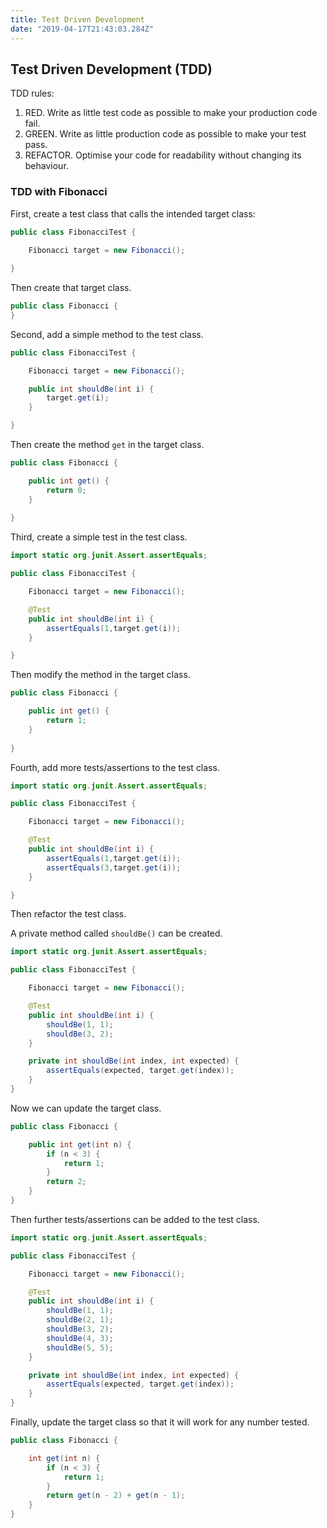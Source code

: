 ```yaml
---
title: Test Driven Development
date: "2019-04-17T21:43:03.284Z"
---
```


## Test Driven Development (TDD)

TDD rules:
1. RED. Write as little test code as possible to make your production code fail.
1. GREEN. Write as little production code as possible to make your test pass.
1. REFACTOR. Optimise your code for readability without changing its behaviour.

### TDD with Fibonacci

First, create a test class that calls the intended target class:

``` java
public class FibonacciTest {
    
    Fibonacci target = new Fibonacci();

}
```

Then create that target class.

``` java
public class Fibonacci {
}
```

Second, add a simple method to the test class.

``` java
public class FibonacciTest {

    Fibonacci target = new Fibonacci();

    public int shouldBe(int i) {
        target.get(i);
    }

}
```

Then create the method `get` in the target class.

``` java
public class Fibonacci {

    public int get() {
        return 0;
    }
    
}
```

Third, create a simple test in the test class.

``` java
import static org.junit.Assert.assertEquals;

public class FibonacciTest {

    Fibonacci target = new Fibonacci();

    @Test
    public int shouldBe(int i) {
        assertEquals(1,target.get(i));
    }

}
```

Then modify the method in the target class.

``` java
public class Fibonacci {

    public int get() {
        return 1;
    }
    
}
```

Fourth, add more tests/assertions to the test class.

``` java
import static org.junit.Assert.assertEquals;

public class FibonacciTest {

    Fibonacci target = new Fibonacci();

    @Test
    public int shouldBe(int i) {
        assertEquals(1,target.get(i));
        assertEquals(3,target.get(i));
    }

}
```

Then refactor the test class.

A private method called `shouldBe()` can be created.

``` java
import static org.junit.Assert.assertEquals;

public class FibonacciTest {

    Fibonacci target = new Fibonacci();

    @Test
    public int shouldBe(int i) {
        shouldBe(1, 1);
        shouldBe(3, 2);
    }

    private int shouldBe(int index, int expected) {
        assertEquals(expected, target.get(index));
    }
}
```

Now we can update the target class.

``` java
public class Fibonacci {

    public int get(int n) {
        if (n < 3) {
            return 1;
        }
        return 2;
    }
}
```

Then further tests/assertions can be added to the test class.

``` java
import static org.junit.Assert.assertEquals;

public class FibonacciTest {

    Fibonacci target = new Fibonacci();

    @Test
    public int shouldBe(int i) {
        shouldBe(1, 1);
        shouldBe(2, 1);
        shouldBe(3, 2);
        shouldBe(4, 3);
        shouldBe(5, 5);
    }

    private int shouldBe(int index, int expected) {
        assertEquals(expected, target.get(index));
    }
}
```

Finally, update the target class so that it will work for any number tested.

``` java
public class Fibonacci {

    int get(int n) {
        if (n < 3) {
            return 1;
        }
        return get(n - 2) + get(n - 1);
    }
}
```